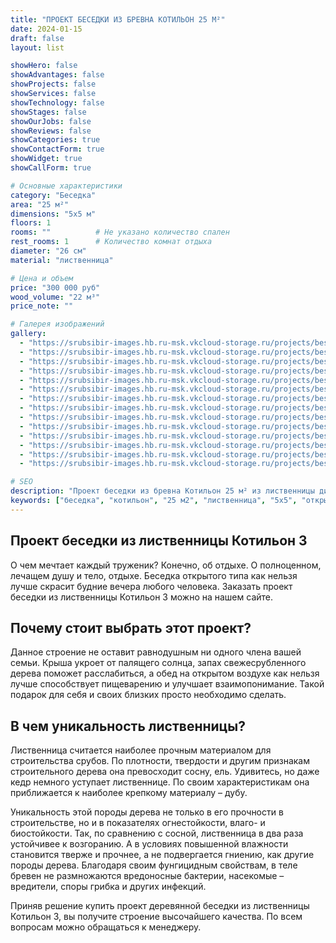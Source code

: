 ```yaml
---
title: "ПРОЕКТ БЕСЕДКИ ИЗ БРЕВНА КОТИЛЬОН 25 М²"
date: 2024-01-15
draft: false
layout: list

showHero: false
showAdvantages: false
showProjects: false
showServices: false
showTechnology: false
showStages: false
showOurJobs: false
showReviews: false
showCategories: true
showContactForm: true
showWidget: true
showCallForm: true

# Основные характеристики
category: "Беседка"
area: "25 м²"
dimensions: "5х5 м"
floors: 1
rooms: ""          # Не указано количество спален
rest_rooms: 1      # Количество комнат отдыха
diameter: "26 см"
material: "лиственница"

# Цена и объем
price: "300 000 руб"
wood_volume: "22 м³"
price_note: ""

# Галерея изображений
gallery:
  - "https://srubsibir-images.hb.ru-msk.vkcloud-storage.ru/projects/besedka/besedka-kotilion-25/besedka-1-1.jpg"
  - "https://srubsibir-images.hb.ru-msk.vkcloud-storage.ru/projects/besedka/besedka-kotilion-25/besedka-1-2.jpg"
  - "https://srubsibir-images.hb.ru-msk.vkcloud-storage.ru/projects/besedka/besedka-kotilion-25/besedka-1-3.jpg"
  - "https://srubsibir-images.hb.ru-msk.vkcloud-storage.ru/projects/besedka/besedka-kotilion-25/besedka-1-4.jpg"
  - "https://srubsibir-images.hb.ru-msk.vkcloud-storage.ru/projects/besedka/besedka-kotilion-25/besedka-1-5.jpg"
  - "https://srubsibir-images.hb.ru-msk.vkcloud-storage.ru/projects/besedka/besedka-kotilion-25/besedka-1-6.jpg"
  - "https://srubsibir-images.hb.ru-msk.vkcloud-storage.ru/projects/besedka/besedka-kotilion-25/besedka-1-7.jpg"
  - "https://srubsibir-images.hb.ru-msk.vkcloud-storage.ru/projects/besedka/besedka-kotilion-25/besedka-1-8.jpg"
  - "https://srubsibir-images.hb.ru-msk.vkcloud-storage.ru/projects/besedka/besedka-kotilion-25/besedka-1-9.jpg"
  - "https://srubsibir-images.hb.ru-msk.vkcloud-storage.ru/projects/besedka/besedka-kotilion-25/besedka-1-10.jpg"
  - "https://srubsibir-images.hb.ru-msk.vkcloud-storage.ru/projects/besedka/besedka-kotilion-25/besedka-1-11.jpg"
  - "https://srubsibir-images.hb.ru-msk.vkcloud-storage.ru/projects/besedka/besedka-kotilion-25/besedka-1-12.jpg"
  - "https://srubsibir-images.hb.ru-msk.vkcloud-storage.ru/projects/besedka/besedka-kotilion-25/besedka-1-13.jpg"
  - "https://srubsibir-images.hb.ru-msk.vkcloud-storage.ru/projects/besedka/besedka-kotilion-25/besedka-1-14.jpg"

# SEO
description: "Проект беседки из бревна Котильон 25 м² из лиственницы диаметром 26 см. Открытая беседка 5х5 м для семейного отдыха на участке."
keywords: ["беседка", "котильон", "25 м2", "лиственница", "5х5", "открытая беседка", "семейный отдых"]
---
```


## Проект беседки из лиственницы Котильон 3

О чем мечтает каждый труженик? Конечно, об отдыхе. О полноценном, лечащем душу и тело, отдыхе. Беседка открытого типа как нельзя лучше скрасит будние вечера любого человека. Заказать проект беседки из лиственницы Котильон 3 можно на нашем сайте.

## Почему стоит выбрать этот проект?

Данное строение не оставит равнодушным ни одного члена вашей семьи. Крыша укроет от палящего солнца, запах свежесрубленного дерева поможет расслабиться, а обед на открытом воздухе как нельзя лучше способствует пищеварению и улучшает взаимопонимание. Такой подарок для себя и своих близких просто необходимо сделать.

## В чем уникальность лиственницы?

Лиственница считается наиболее прочным материалом для строительства срубов. По плотности, твердости и другим признакам строительного дерева она превосходит сосну, ель. Удивитесь, но даже кедр немного уступает лиственнице. По своим характеристикам она приближается к наиболее крепкому материалу – дубу.

Уникальность этой породы дерева не только в его прочности в строительстве, но и в показателях огнестойкости, влаго- и биостойкости. Так, по сравнению с сосной, лиственница в два раза устойчивее к возгоранию. А в условиях повышенной влажности становится тверже и прочнее, а не подвергается гниению, как другие породы дерева. Благодаря своим фунгицидным свойствам, в теле бревен не размножаются вредоносные бактерии, насекомые – вредители, споры грибка и других инфекций.

Приняв решение купить проект деревянной беседки из лиственницы Котильон 3, вы получите строение высочайшего качества. По всем вопросам можно обращаться к менеджеру.